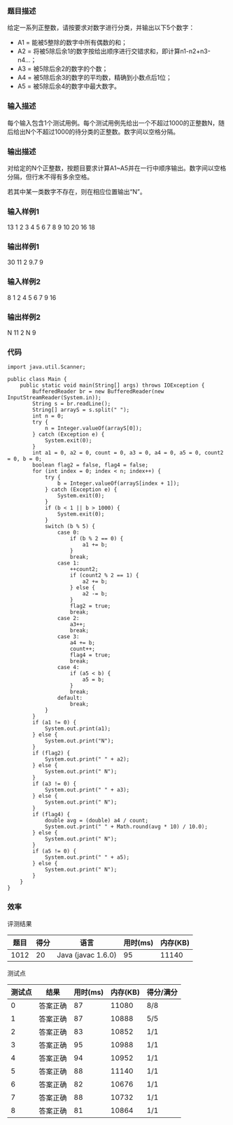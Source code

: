 ### 题目描述
给定一系列正整数，请按要求对数字进行分类，并输出以下5个数字：<br/>
- A1 = 能被5整除的数字中所有偶数的和；
- A2 = 将被5除后余1的数字按给出顺序进行交错求和，即计算n1-n2+n3-n4...；
- A3 = 被5除后余2的数字的个数；
- A4 = 被5除后余3的数字的平均数，精确到小数点后1位；
- A5 = 被5除后余4的数字中最大数字。 

### 输入描述
每个输入包含1个测试用例。每个测试用例先给出一个不超过1000的正整数N，随后给出N个不超过1000的待分类的正整数。数字间以空格分隔。

### 输出描述
对给定的N个正整数，按题目要求计算A1~A5并在一行中顺序输出。数字间以空格分隔，但行末不得有多余空格。

若其中某一类数字不存在，则在相应位置输出“N”。

### 输入样例1

13 1 2 3 4 5 6 7 8 9 10 20 16 18

### 输出样例1

30 11 2 9.7 9

### 输入样例2

8 1 2 4 5 6 7 9 16

### 输出样例2

N 11 2 N 9
	
### 代码

    import java.util.Scanner;
    
    public class Main {
        public static void main(String[] args) throws IOException {
            BufferedReader br = new BufferedReader(new InputStreamReader(System.in));
            String s = br.readLine();
            String[] arrayS = s.split(" ");
            int n = 0;
            try {
                n = Integer.valueOf(arrayS[0]);
            } catch (Exception e) {
                System.exit(0);
            }
            int a1 = 0, a2 = 0, count = 0, a3 = 0, a4 = 0, a5 = 0, count2 = 0, b = 0;
            boolean flag2 = false, flag4 = false;
            for (int index = 0; index < n; index++) {
                try {
                    b = Integer.valueOf(arrayS[index + 1]);
                } catch (Exception e) {
                    System.exit(0);
                }
                if (b < 1 || b > 1000) {
                    System.exit(0);
                }
                switch (b % 5) {
                    case 0:
                        if (b % 2 == 0) {
                            a1 += b;
                        }
                        break;
                    case 1:
                        ++count2;
                        if (count2 % 2 == 1) {
                            a2 += b;
                        } else {
                            a2 -= b;
                        }
                        flag2 = true;
                        break;
                    case 2:
                        a3++;
                        break;
                    case 3:
                        a4 += b;
                        count++;
                        flag4 = true;
                        break;
                    case 4:
                        if (a5 < b) {
                            a5 = b;
                        }
                        break;
                    default:
                        break;
                }
            }
            if (a1 != 0) {
                System.out.print(a1);
            } else {
                System.out.print("N");
            }
            if (flag2) {
                System.out.print(" " + a2);
            } else {
                System.out.print(" N");
            }
            if (a3 != 0) {
                System.out.print(" " + a3);
            } else {
                System.out.print(" N");
            }
            if (flag4) {
                double avg = (double) a4 / count;
                System.out.print(" " + Math.round(avg * 10) / 10.0);
            } else {
                System.out.print(" N");
            }
            if (a5 != 0) {
                System.out.print(" " + a5);
            } else {
                System.out.print(" N");
            }
        }
    }

    
### 效率

评测结果

|题目|得分|语言|用时(ms)|内存(KB)|
|-----|-----|-----|-----|-----|
|1012|20|Java (javac 1.6.0)|95|11140|

测试点

|测试点|结果|用时(ms)|内存(KB)|得分/满分|
|-----|-----|-----|-----|-----|
|0|答案正确|87|11080|8/8|
|1|答案正确|87|10888|5/5|
|2|答案正确|83|10852|1/1|
|3|答案正确|95|10988|1/1|
|4|答案正确|94|10952|1/1|
|5|答案正确|88|11140|1/1|
|6|答案正确|82|10676|1/1|
|7|答案正确|88|10732|1/1|
|8|答案正确|81|10864|1/1|
